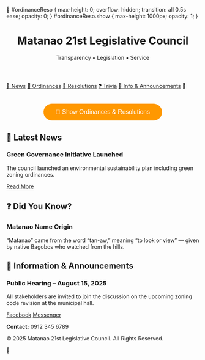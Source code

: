 <html lang="ceb">
<head>
  <meta charset="UTF-8">
  <meta name="viewport" content="width=device-width, initial-scale=1.0">
  <title>Matanao 21st Legislative Council</title>
  <link href="https://fonts.googleapis.com/css2?family=Roboto:wght@400;700&display=swap" rel="stylesheet">
  
    #ordinanceReso {
      max-height: 0;
      overflow: hidden;
      transition: all 0.5s ease;
      opacity: 0;
    }
    #ordinanceReso.show {
      max-height: 1000px;
      opacity: 1;
    }
</style>
</head>
<body>
  <header>
    <h1>Matanao 21st Legislative Council</h1>
    <p>Transparency • Legislation • Service</p>
  </header>

  <nav>
    <a href="#balita">📰 News</a>
    <a href="#ordinansa">📜 Ordinances</a>
    <a href="#resolusyon">📄 Resolutions</a>
    <a href="#trivia">❓ Trivia</a>
    <a href="#info">📢 Info & Announcements</a>
  
  <div style="text-align: center; margin: 2rem;">
    <button onclick="toggleOrdinanceReso()" style="background-color:#ff9800;color:white;padding:0.8rem 2rem;font-size:1rem;border:none;border-radius:30px;cursor:pointer;">📂 Show Ordinances & Resolutions</button>
  </div>

  <section id="balita">
    <h2>📰 Latest News</h2>
    <div class="card">
      <h3>Green Governance Initiative Launched</h3>
      <p>The council launched an environmental sustainability plan including green zoning ordinances.</p>
      <a href="#" class="button">Read More</a>
    </div>
  </section>

  <div id="ordinanceReso" style="display: none;">

</div>

  <section id="trivia">
    <h2>❓ Did You Know?</h2>
    <div class="card">
      <h3>Matanao Name Origin</h3>
      <p>“Matanao” came from the word “tan-aw,” meaning “to look or view” — given by native Bagobos who watched from the hills.</p>
    </div>
  </section>

  <section id="info">
    <h2>📢 Information & Announcements</h2>
    <div class="card">
      <h3>Public Hearing – August 15, 2025</h3>
      <p>All stakeholders are invited to join the discussion on the upcoming zoning code revision at the municipal hall.</p>
    </div>
  </section>

  <footer>
    <div>
      <a href="https://www.facebook.com/matanaolegislativecouncil" target="_blank">Facebook</a>
      <a href="https://m.me/matanaolegislativecouncil" target="_blank">Messenger</a>
    </div>
    <p><strong>Contact:</strong> 0912 345 6789</p>
    <p>&copy; 2025 Matanao 21st Legislative Council. All Rights Reserved.</p>
  </footer>
<script>
function toggleOrdinanceReso() {
  const section = document.getElementById('ordinanceReso');
  if (section.style.display === 'none') {
    section.style.display = 'block';
    section.style.maxHeight = section.scrollHeight + 'px';
    section.style.opacity = 1;
  } else {
    section.style.maxHeight = '0';
    section.style.opacity = 0;
    setTimeout(() => section.style.display = 'none', 300);
  }
}
</script>

</html>

